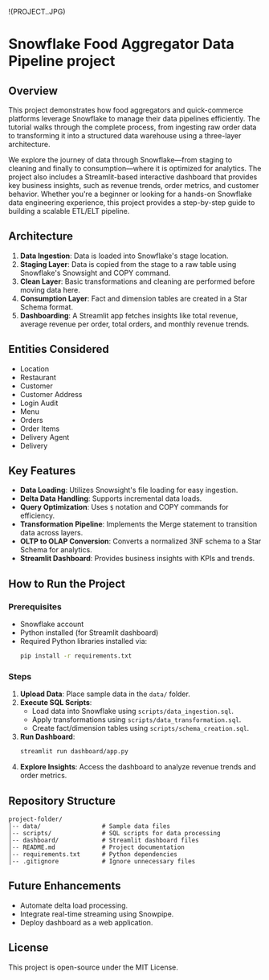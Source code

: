 !(PROJECT..JPG)

# Snowflake Food Aggregator Data Pipeline project

## Overview

This project demonstrates how food aggregators and quick-commerce platforms leverage Snowflake to manage their data pipelines efficiently. The tutorial walks through the complete process, from ingesting raw order data to transforming it into a structured data warehouse using a three-layer architecture.

We explore the journey of data through Snowflake—from staging to cleaning and finally to consumption—where it is optimized for analytics. The project also includes a Streamlit-based interactive dashboard that provides key business insights, such as revenue trends, order metrics, and customer behavior. Whether you're a beginner or looking for a hands-on Snowflake data engineering experience, this project provides a step-by-step guide to building a scalable ETL/ELT pipeline.

## Architecture

1. **Data Ingestion**: Data is loaded into Snowflake's stage location.
2. **Staging Layer**: Data is copied from the stage to a raw table using Snowflake's Snowsight and COPY command.
3. **Clean Layer**: Basic transformations and cleaning are performed before moving data here.
4. **Consumption Layer**: Fact and dimension tables are created in a Star Schema format.
5. **Dashboarding**: A Streamlit app fetches insights like total revenue, average revenue per order, total orders, and monthly revenue trends.

## Entities Considered

- Location
- Restaurant
- Customer
- Customer Address
- Login Audit
- Menu
- Orders
- Order Items
- Delivery Agent
- Delivery

## Key Features

- **Data Loading**: Utilizes Snowsight's file loading for easy ingestion.
- **Delta Data Handling**: Supports incremental data loads.
- **Query Optimization**: Uses `$` notation and COPY commands for efficiency.
- **Transformation Pipeline**: Implements the Merge statement to transition data across layers.
- **OLTP to OLAP Conversion**: Converts a normalized 3NF schema to a Star Schema for analytics.
- **Streamlit Dashboard**: Provides business insights with KPIs and trends.

## How to Run the Project

### Prerequisites

- Snowflake account
- Python installed (for Streamlit dashboard)
- Required Python libraries installed via:
  ```bash
  pip install -r requirements.txt
  ```

### Steps

1. **Upload Data**: Place sample data in the `data/` folder.
2. **Execute SQL Scripts**:
   - Load data into Snowflake using `scripts/data_ingestion.sql`.
   - Apply transformations using `scripts/data_transformation.sql`.
   - Create fact/dimension tables using `scripts/schema_creation.sql`.
3. **Run Dashboard**:
   ```bash
   streamlit run dashboard/app.py
   ```
4. **Explore Insights**: Access the dashboard to analyze revenue trends and order metrics.

## Repository Structure

```
project-folder/
│-- data/                 # Sample data files
│-- scripts/              # SQL scripts for data processing
│-- dashboard/            # Streamlit dashboard files
│-- README.md             # Project documentation
│-- requirements.txt      # Python dependencies
│-- .gitignore            # Ignore unnecessary files
```

## Future Enhancements

- Automate delta load processing.
- Integrate real-time streaming using Snowpipe.
- Deploy dashboard as a web application.

## License

This project is open-source under the MIT License.

